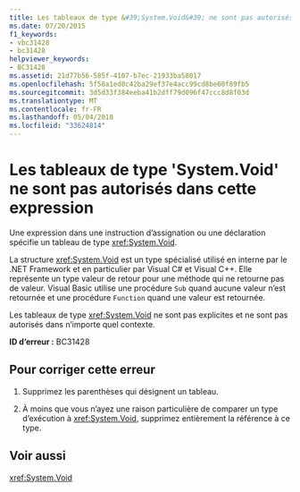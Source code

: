 ```yaml
---
title: Les tableaux de type &#39;System.Void&#39; ne sont pas autorisés dans cette expression
ms.date: 07/20/2015
f1_keywords:
- vbc31428
- bc31428
helpviewer_keywords:
- BC31428
ms.assetid: 21d77b56-585f-4107-b7ec-21933ba58017
ms.openlocfilehash: 5f58a1ed8c42ba29ef37e4acc99cd8be60f89fb5
ms.sourcegitcommit: 3d5d33f384eeba41b2dff79d096f47ccc8d8f03d
ms.translationtype: MT
ms.contentlocale: fr-FR
ms.lasthandoff: 05/04/2018
ms.locfileid: "33624814"
---
```

# <a name="arrays-of-type-39systemvoid39-are-not-allowed-in-this-expression"></a>Les tableaux de type &#39;System.Void&#39; ne sont pas autorisés dans cette expression
Une expression dans une instruction d’assignation ou une déclaration spécifie un tableau de type <xref:System.Void>.  
  
 La structure <xref:System.Void> est un type spécialisé utilisé en interne par le .NET Framework et en particulier par Visual C# et Visual C++. Elle représente un type valeur de retour pour une méthode qui ne retourne pas de valeur. Visual Basic utilise une procédure `Sub` quand aucune valeur n’est retournée et une procédure `Function` quand une valeur est retournée.  
  
 Les tableaux de type <xref:System.Void> ne sont pas explicites et ne sont pas autorisés dans n’importe quel contexte.  
  
 **ID d’erreur :** BC31428  
  
## <a name="to-correct-this-error"></a>Pour corriger cette erreur  
  
1.  Supprimez les parenthèses qui désignent un tableau.  
  
2.  À moins que vous n’ayez une raison particulière de comparer un type d’exécution à <xref:System.Void>, supprimez entièrement la référence à ce type.  
  
## <a name="see-also"></a>Voir aussi  
 <xref:System.Void>
